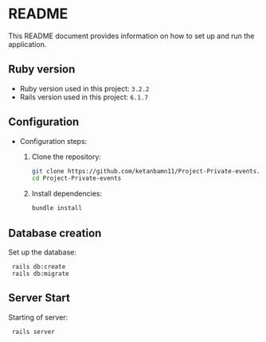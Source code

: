 # README

This README document provides information on how to set up and run the application.

## Ruby version

* Ruby version used in this project: `3.2.2`
* Rails version used in this project: `6.1.7`

## Configuration

* Configuration steps:

  1. Clone the repository:

     ```bash
     git clone https://github.com/ketanbamn11/Project-Private-events.git
     cd Project-Private-events
     ```

  2. Install dependencies:

     ```bash
     bundle install
     ```

## Database creation

Set up the database:

     rails db:create
     rails db:migrate

## Server Start

Starting of server: 
   ```bash
    rails server

  
